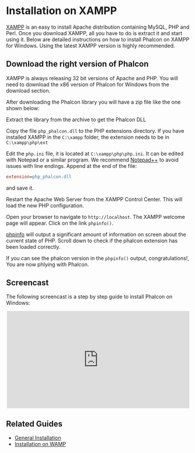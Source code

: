 # Installation on XAMPP
[XAMPP](https://www.apachefriends.org/download.html) is an easy to install Apache distribution containing MySQL, PHP and Perl. Once you download XAMPP, all you have to do is extract it and start using it. Below are detailed instructions on how to install Phalcon on XAMPP for Windows. Using the latest XAMPP version is highly recommended.

## Download the right version of Phalcon
XAMPP is always releasing 32 bit versions of Apache and PHP. You will need to download the x86 version of Phalcon for Windows from the download section.

After downloading the Phalcon library you will have a zip file like the one shown below:


Extract the library from the archive to get the Phalcon DLL

Copy the file `php_phalcon.dll` to the PHP extensions directory. If you have installed XAMPP in the `C:\xampp` folder, the extension needs to be in `C:\xampp\php\ext`

Edit the `php.ini` file, it is located at `C:\xampp\php\php.ini`. It can be edited with Notepad or a similar program. We recommend [Notepad++](https://notepad-plus-plus.org/) to avoid issues with line endings. Append at the end of the file:

```ini
extension=php_phalcon.dll
```

and save it.

Restart the Apache Web Server from the XAMPP Control Center. This will load the new PHP configuration.

Open your browser to navigate to `http://localhost`. The XAMPP welcome page will appear. Click on the link `phpinfo()`.

[phpinfo](https://php.net/manual/en/function.phpinfo.php) will output a significant amount of information on screen about the current state of PHP. Scroll down to check if the phalcon extension has been loaded correctly.

If you can see the phalcon version in the `phpinfo()` output, congratulations!, You are now phlying with Phalcon.

## Screencast
The following screencast is a step by step guide to install Phalcon on Windows:

<div align="center">
  <iframe src="https://player.vimeo.com/video/40265988" 
          width="500" 
          height="266" 
          frameborder="0" webkitAllowFullScreen mozallowfullscreen allowFullScreen>
  </iframe>
</div>


## Related Guides
* [General Installation](installation.md)
* [Installation on WAMP](webserver-wamp.md)

